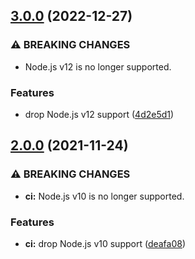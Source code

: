 ## [3.0.0](https://github.com/KenanY/zeckendorf/compare/2.0.0...3.0.0) (2022-12-27)


### ⚠ BREAKING CHANGES

* Node.js v12 is no longer supported.

### Features

* drop Node.js v12 support ([4d2e5d1](https://github.com/KenanY/zeckendorf/commit/4d2e5d1c987e453057d142521a791311d9ddceaa))

## [2.0.0](https://github.com/KenanY/zeckendorf/compare/1.0.2...2.0.0) (2021-11-24)


### ⚠ BREAKING CHANGES

* **ci:** Node.js v10 is no longer supported.

### Features

* **ci:** drop Node.js v10 support ([deafa08](https://github.com/KenanY/zeckendorf/commit/deafa086c6aa288ad1357719153f8c54eaa23258))
